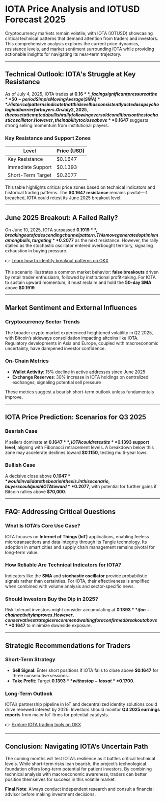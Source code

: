 # IOTA Price Analysis and IOTUSD Forecast 2025  

Cryptocurrency markets remain volatile, with IOTA (IOTUSD) showcasing critical technical patterns that demand attention from traders and investors. This comprehensive analysis explores the current price dynamics, resistance levels, and market sentiment surrounding IOTA while providing actionable insights for navigating its near-term trajectory.  

---

## Technical Outlook: IOTA's Struggle at Key Resistance  

As of July 4, 2025, IOTA trades at **$0.16**, facing significant pressure at the **50-period Simple Moving Average (SMA)**. Historical patterns indicate that this level has consistently acted as a psychological barrier for buyers. On July 2, 2025, the asset attempted a bullish rally following oversold conditions on the stochastic oscillator. However, the inability to close above **$0.1647** suggests strong selling momentum from institutional players.  

### Key Resistance and Support Zones  
| Level          | Price (USD) |  
|----------------|------------|  
| Key Resistance | $0.1647    |  
| Immediate Support | $0.1393  |  
| Short-Term Target | $0.2077  |  

This table highlights critical price zones based on technical indicators and historical trading patterns. The **$0.1647 resistance** remains pivotal—if breached, IOTA could retest its June 2025 breakout level.  

---

## June 2025 Breakout: A Failed Rally?  

On June 10, 2025, IOTA surpassed **$0.1919**, breaking out of a descending channel pattern. This move generated optimism among bulls, targeting **$0.2077** as the next resistance. However, the rally stalled as the stochastic oscillator entered overbought territory, signaling exhaustion in buying pressure.  

👉 [Learn how to identify breakout patterns on OKX](https://bit.ly/okx-bonus)  

This scenario illustrates a common market behavior: **false breakouts** driven by retail trader enthusiasm, followed by institutional profit-taking. For IOTA to sustain upward momentum, it must reclaim and hold the **50-day SMA** above **$0.1919**.  

---

## Market Sentiment and External Influences  

### Cryptocurrency Sector Trends  
The broader crypto market experienced heightened volatility in Q2 2025, with Bitcoin’s sideways consolidation impacting altcoins like IOTA. Regulatory developments in Asia and Europe, coupled with macroeconomic uncertainty, have dampened investor confidence.  

### On-Chain Metrics  
- **Wallet Activity**: 15% decline in active addresses since June 2025  
- **Exchange Reserves**: 30% increase in IOTA holdings on centralized exchanges, signaling potential sell pressure  

These metrics suggest a bearish short-term outlook unless fundamentals improve.  

---

## IOTA Price Prediction: Scenarios for Q3 2025  

### Bearish Case  
If sellers dominate at **$0.1647**, IOTA could retest its **$0.1393 support level**, aligning with Fibonacci retracement levels. A breakdown below this zone may accelerate declines toward **$0.1150**, testing multi-year lows.  

### Bullish Case  
A decisive close above **$0.1647** would invalidate the bearish thesis. In this scenario, buyers could push IOTA toward **$0.2077**, with potential for further gains if Bitcoin rallies above **$70,000**.  

---

## FAQ: Addressing Critical Questions  

### What Is IOTA’s Core Use Case?  
IOTA focuses on **Internet of Things (IoT)** applications, enabling feeless microtransactions and data integrity through its Tangle technology. Its adoption in smart cities and supply chain management remains pivotal for long-term value.  

### How Reliable Are Technical Indicators for IOTA?  
Indicators like the **SMA** and **stochastic oscillator** provide probabilistic signals rather than certainties. For IOTA, their effectiveness is amplified when combined with volume analysis and sector-specific news.  

### Should Investors Buy the Dip in 2025?  
Risk-tolerant investors might consider accumulating at **$0.1393** if on-chain activity improves. However, conservative strategies recommend waiting for a confirmed breakout above **$0.1647** to minimize downside exposure.  

---

## Strategic Recommendations for Traders  

### Short-Term Strategy  
- **Sell Signal**: Enter short positions if IOTA fails to close above **$0.1647** for three consecutive sessions.  
- **Take Profit**: Target **$0.1393** with a stop-loss at **$0.1700**.  

### Long-Term Outlook  
IOTA’s partnership pipeline in IoT and decentralized identity solutions could drive renewed interest by 2026. Investors should monitor **Q3 2025 earnings reports** from major IoT firms for potential catalysts.  

👉 [Explore IOTA trading tools on OKX](https://bit.ly/okx-bonus)  

---

## Conclusion: Navigating IOTA’s Uncertain Path  

The coming months will test IOTA’s resilience as it battles critical technical levels. While short-term risks lean bearish, the project’s technological foundation offers long-term potential for patient investors. By combining technical analysis with macroeconomic awareness, traders can better position themselves for success in this volatile market.  

**Final Note**: Always conduct independent research and consult a financial advisor before making investment decisions.